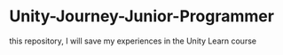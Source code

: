# Unity-Journey-Junior-Programmer
this repository, I will save my experiences in the Unity Learn course
